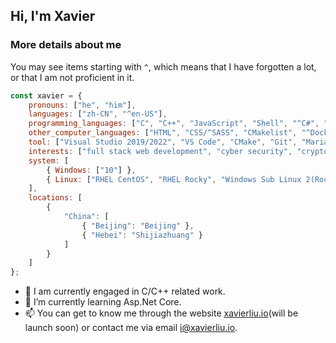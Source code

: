 <!--
**iXavierLiu/iXavierLiu** is a ✨ _special_ ✨ repository because its `README.md` (this file) appears on your GitHub profile.

Here are some ideas to get you started:

- 🔭 I’m currently working on ...
- 🌱 I’m currently learning ...
- 👯 I’m looking to collaborate on ...
- 🤔 I’m looking for help with ...
- 💬 Ask me about ...
- 📫 How to reach me: ...
- 😄 Pronouns: ...
- ⚡ Fun fact: ...
-->
## Hi, I'm Xavier

### More details about me
You may see items starting with `^`, which means that I have forgotten a lot, or that I am not proficient in it.
```javascript
const xavier = {
    pronouns: ["he", "him"],
    languages: ["zh-CN", "^en-US"],
    programming_languages: ["C", "C++", "JavaScript", "Shell", "^C#", "^SQL"],
    other_computer_languages: ["HTML", "CSS/^SASS", "CMakelist", "^Dockerfile"],
    tool: ["Visual Studio 2019/2022", "VS Code", "CMake", "Git", "MariaDB", "Docker"],
    interests: ["full stack web development", "cyber security", "cryptology/RSA", "computer/network hardware"],
    system: [
        { Windows: ["10"] },
        { Linux: ["RHEL CentOS", "RHEL Rocky", "Windows Sub Linux 2(Rocky Distribution)"] }
    ],
    locations: [
        {
            "China": [
                { "Beijing": "Beijing" },
                { "Hebei": "Shijiazhuang" }
            ]
        }
    ]
};
```
- 🔭 I am currently engaged in C/C++ related work.
- 🌱 I’m currently learning Asp.Net Core.
- 📫 You can get to know me through the website [xavierliu.io](https://xavierliu.io)(will be launch soon) or contact me via email [i@xavierliu.io](mailto:i@xavierliu.io).
